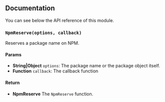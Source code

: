 ## Documentation

You can see below the API reference of this module.

### `NpmReserve(options, callback)`
Reserves a package name on NPM.

#### Params
- **String|Object** `options`: The package name or the package object itself.
- **Function** `callback`: The callback function

#### Return
- **NpmReserve** The `NpmReserve` function.

